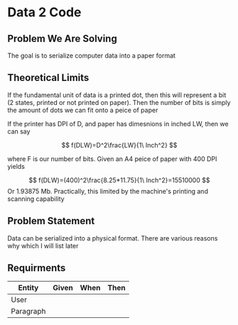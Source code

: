 # Data 2 Code

## Problem We Are Solving
The goal is to serialize computer data into a paper format

## Theoretical Limits
If the fundamental unit of data is a printed dot, then this will represent a bit (2 states, printed or not printed on paper). Then the number of bits is simply the amount of dots we can fit onto a peice of paper

If the printer has DPI of D, and paper has dimesnions in inched LW, then we can say

$$
f(DLW)=D^2\frac{LW}{1\ Inch^2}
$$

where F is our number of bits. Given an A4 peice of paper with 400 DPI yields

$$
f(DLW)=(400)^2\frac{8.25*11.75}{1\ Inch^2}=15510000
$$
Or 1.93875 Mb. Practically, this limited by the machine's printing and scanning capability

## Problem Statement
Data can be serialized into a physical format. There are various reasons why which I will list later

## Requirments
| Entity    | Given | When | Then |
| --------- | ----- | ---- | ---- |
| User      |       |      |      |
| Paragraph |       |      |      |